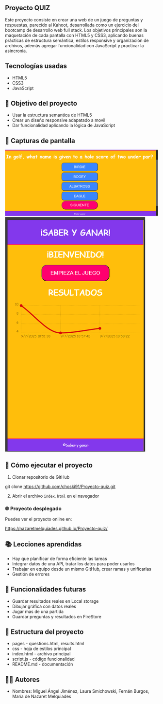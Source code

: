 ## Proyecto QUIZ
Este proyecto consiste en crear una web de un juego de preguntas y respuestas, parecido al Kahoot, desarrollada como un ejercicio del bootcamp de desarrollo web full stack. 
Los objetivos principales son la maquetación de cada pantalla con HTML5 y CSS3, aplicando buenas prácticas de estructura semántica, estilos responsive y organización de archivos, 
además agregar funcionalidad con JavaScript y practicar la asincronia.

## Tecnologías usadas
- HTML5
- CSS3
- JavaScript

## 🎯 Objetivo del proyecto
- Usar la estructura semantica de HTML5
- Crear un diseño responsive adapatado a movil
- Dar funcionalidad aplicando la lógica de JavaScript

## 📸 Capturas de pantalla
![Vista ordenador](assets/Print%20pregunta%20Quiz.png)
![Vista móvil](assets/Proyecto_quiz_graf.png)

## 🚀 Cómo ejecutar el proyecto

1. Clonar repositorio de GitHub

git clone https://github.com/choski91/Proyecto-quiz.git

2. Abrir el archivo `index.html` en el navegador

### 🌐 Proyecto desplegado
Puedes ver el proyecto online en:

https://nazaretmelquiades.github.io/Proyecto-quiz/

## 📚 Lecciones aprendidas
- Hay que planificar de forma eficiente las tareas
- Integrar datos de una API, tratar los datos para poder usarlos
- Trabajar en equipo desde un mismo GitHub, crear ramas y unificarlas
- Gestión de errores

## 🔧 Funcionalidades futuras
- Guardar resultados reales en Local storage
- Dibujar gráfica con datos reales
- Jugar mas de una partida
- Guardar preguntas y resultados en FireStore

## 📂 Estructura del proyecto
- pages - questions.html, results.html
- css - hoja de estilos principal
- index.html - archivo principal
- script.js - código funcionalidad
- README.md - documentación

## 🧑‍💻 Autores
- Nombres: Miguel Ángel Jiménez, Laura Smichowski, Fernán Burgos, María de Nazaret Melquiades




  
